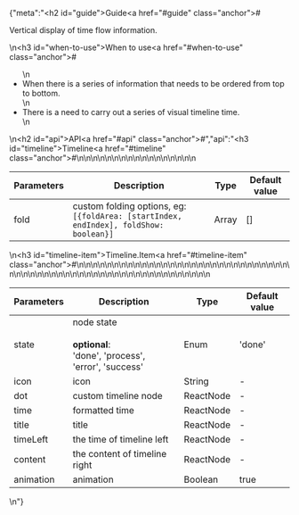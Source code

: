 {"meta":"<h2 id=\"guide\">Guide<a href=\"#guide\" class=\"anchor\">#</a></h2><p>Vertical display of time flow information.</p>\n<h3 id=\"when-to-use\">When to use<a href=\"#when-to-use\" class=\"anchor\">#</a></h3><ul>\n<li>When there is a series of information that needs to be ordered from top to bottom.</li>\n<li>There is a need to carry out a series of visual timeline time.</li>\n</ul>\n<h2 id=\"api\">API<a href=\"#api\" class=\"anchor\">#</a></h2>","api":"<h3 id=\"timeline\">Timeline<a href=\"#timeline\" class=\"anchor\">#</a></h3><table>\n<thead>\n<tr>\n<th>Parameters</th>\n<th>Description</th>\n<th>Type</th>\n<th>Default value</th>\n</tr>\n</thead>\n<tbody>\n<tr>\n<td>fold</td>\n<td>custom folding options, eg: <code>[{foldArea: [startIndex, endIndex], foldShow: boolean}]</code></td>\n<td>Array</td>\n<td>[]</td>\n</tr>\n</tbody>\n</table>\n<h3 id=\"timeline-item\">Timeline.Item<a href=\"#timeline-item\" class=\"anchor\">#</a></h3><table>\n<thead>\n<tr>\n<th>Parameters</th>\n<th>Description</th>\n<th>Type</th>\n<th>Default value</th>\n</tr>\n</thead>\n<tbody>\n<tr>\n<td>state</td>\n<td>node state <br><br><strong>optional</strong>:<br>&apos;done&apos;, &apos;process&apos;, &apos;error&apos;, &apos;success&apos;</td>\n<td>Enum</td>\n<td>&apos;done&apos;</td>\n</tr>\n<tr>\n<td>icon</td>\n<td>icon</td>\n<td>String</td>\n<td>-</td>\n</tr>\n<tr>\n<td>dot</td>\n<td>custom timeline node</td>\n<td>ReactNode</td>\n<td>-</td>\n</tr>\n<tr>\n<td>time</td>\n<td>formatted time</td>\n<td>ReactNode</td>\n<td>-</td>\n</tr>\n<tr>\n<td>title</td>\n<td>title</td>\n<td>ReactNode</td>\n<td>-</td>\n</tr>\n<tr>\n<td>timeLeft</td>\n<td>the time of timeline left</td>\n<td>ReactNode</td>\n<td>-</td>\n</tr>\n<tr>\n<td>content</td>\n<td>the content of timeline right</td>\n<td>ReactNode</td>\n<td>-</td>\n</tr>\n<tr>\n<td>animation</td>\n<td>animation</td>\n<td>Boolean</td>\n<td>true</td>\n</tr>\n</tbody>\n</table>\n"}